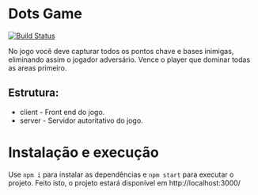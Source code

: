 
# Dots Game

[![Build Status](https://travis-ci.org/MatheusMoura17/dots.svg?branch=master)](https://travis-ci.org/MatheusMoura17/dots)
  
No jogo você deve capturar todos os pontos chave e bases inimigas, eliminando assim o jogador adversário. Vence o player que dominar todas as areas primeiro.

## Estrutura:
  - client - Front end do jogo.
  - server - Servidor autoritativo do jogo.  

# Instalação e execução

Use `npm i` para instalar as dependências e `npm start` para executar o projeto.
Feito isto, o projeto estará disponível em http://localhost:3000/